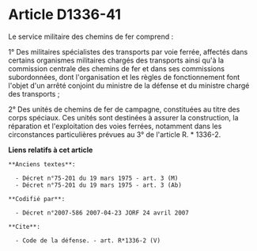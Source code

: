 # Article D1336-41

Le service militaire des chemins de fer comprend : 

1° Des militaires spécialistes des transports par voie ferrée, affectés dans certains organismes militaires chargés des
transports ainsi qu'à la commission centrale des chemins de fer et dans ses commissions subordonnées, dont l'organisation et
les règles de fonctionnement font l'objet d'un arrêté conjoint du ministre de la défense et du ministre chargé des
transports ; 

2° Des unités de chemins de fer de campagne, constituées au titre des corps spéciaux. Ces unités sont destinées à assurer la
construction, la réparation et l'exploitation des voies ferrées, notamment dans les circonstances particulières prévues au 3°
de l'article R. * 1336-2.

**Liens relatifs à cet article**

	**Anciens textes**:

	  - Décret n°75-201 du 19 mars 1975 - art. 3 (M)
	  - Décret n°75-201 du 19 mars 1975 - art. 3 (Ab)

	**Codifié par**:

	  - Décret n°2007-586 2007-04-23 JORF 24 avril 2007

	**Cite**:

	  - Code de la défense. - art. R*1336-2 (V)
